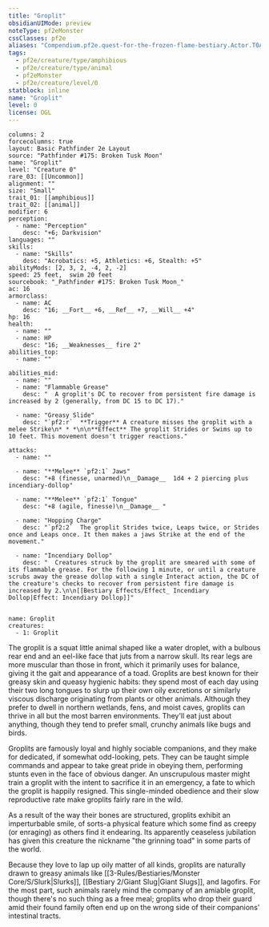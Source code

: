 ```yaml
---
title: "Groplit"
obsidianUIMode: preview
noteType: pf2eMonster
cssClasses: pf2e
aliases: "Compendium.pf2e.quest-for-the-frozen-flame-bestiary.Actor.T0AapaQCmo5pBSQq" 
tags:
  - pf2e/creature/type/amphibious
  - pf2e/creature/type/animal
  - pf2eMonster
  - pf2e/creature/level/0
statblock: inline
name: "Groplit"
level: 0
license: OGL
---
```


```statblock
columns: 2
forcecolumns: true
layout: Basic Pathfinder 2e Layout
source: "Pathfinder #175: Broken Tusk Moon"
name: "Groplit"
level: "Creature 0"
rare_03: [[Uncommon]]
alignment: ""
size: "Small"
trait_01: [[amphibious]]
trait_02: [[animal]]
modifier: 6
perception:
  - name: "Perception"
    desc: "+6; Darkvision"
languages: ""
skills:
  - name: "Skills"
    desc: "Acrobatics: +5, Athletics: +6, Stealth: +5"
abilityMods: [2, 3, 2, -4, 2, -2]
speed: 25 feet,  swim 20 feet
sourcebook: "_Pathfinder #175: Broken Tusk Moon_"
ac: 16
armorclass:
  - name: AC
    desc: "16; __Fort__ +6, __Ref__ +7, __Will__ +4"
hp: 16
health:
  - name: ""
  - name: HP
    desc: "16; __Weaknesses__ fire 2"
abilities_top:
  - name: ""

abilities_mid:
  - name: ""
  - name: "Flammable Grease"
    desc: "  A groplit's DC to recover from persistent fire damage is increased by 2 (generally, from DC 15 to DC 17)."

  - name: "Greasy Slide"
    desc: "`pf2:r`  **Trigger** A creature misses the groplit with a melee Strike\n* * *\n\n**Effect** The groplit Strides or Swims up to 10 feet. This movement doesn't trigger reactions."

attacks:
  - name: ""

  - name: "**Melee** `pf2:1` Jaws"
    desc: "+8 (finesse, unarmed)\n__Damage__  1d4 + 2 piercing plus incendiary-dollop"

  - name: "**Melee** `pf2:1` Tongue"
    desc: "+8 (agile, finesse)\n__Damage__ "

  - name: "Hopping Charge"
    desc: "`pf2:2`  The groplit Strides twice, Leaps twice, or Strides once and Leaps once. It then makes a jaws Strike at the end of the movement."

  - name: "Incendiary Dollop"
    desc: "  Creatures struck by the groplit are smeared with some of its flammable grease. For the following 1 minute, or until a creature scrubs away the grease dollop with a single Interact action, the DC of the creature's checks to recover from persistent fire damage is increased by 2.\n\n[[Bestiary Effects/Effect_ Incendiary Dollop|Effect: Incendiary Dollop]]"
 
```

```encounter-table
name: Groplit
creatures:
  - 1: Groplit
```



The groplit is a squat little animal shaped like a water droplet, with a bulbous rear end and an eel-like face that juts from a narrow skull. Its rear legs are more muscular than those in front, which it primarily uses for balance, giving it the gait and appearance of a toad. Groplits are best known for their greasy skin and queasy hygienic habits: they spend most of each day using their two long tongues to slurp up their own oily excretions or similarly viscous discharge originating from plants or other animals. Although they prefer to dwell in northern wetlands, fens, and moist caves, groplits can thrive in all but the most barren environments. They'll eat just about anything, though they tend to prefer small, crunchy animals like bugs and birds.

Groplits are famously loyal and highly sociable companions, and they make for dedicated, if somewhat odd-looking, pets. They can be taught simple commands and appear to take great pride in obeying them, performing stunts even in the face of obvious danger. An unscrupulous master might train a groplit with the intent to sacrifice it in an emergency, a fate to which the groplit is happily resigned. This single-minded obedience and their slow reproductive rate make groplits fairly rare in the wild.

As a result of the way their bones are structured, groplits exhibit an imperturbable smile, of sorts-a physical feature which some find as creepy (or enraging) as others find it endearing. Its apparently ceaseless jubilation has given this creature the nickname "the grinning toad" in some parts of the world.

Because they love to lap up oily matter of all kinds, groplits are naturally drawn to greasy animals like [[3-Rules/Bestiaries/Monster Core/S/Slurk|Slurks]], [[Bestiary 2/Giant Slug|Giant Slugs]], and lagofirs. For the most part, such animals rarely mind the company of an amiable groplit, though there's no such thing as a free meal; groplits who drop their guard amid their found family often end up on the wrong side of their companions' intestinal tracts.
